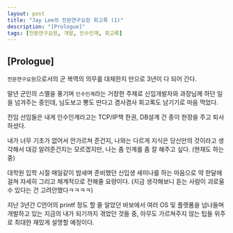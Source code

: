 ```yaml
---
layout: post
title: "Jay Lee의 전문연구요원 회고록 (1)"
description: "[Prologue]"
tags: [전문연구요원, 개발, 인수인계, 회고록]
---
```


## [Prologue]


`전문연구요원`으로서의 군 복역의 의무를 대체한지 만으로 3년이 다 되어 간다.

말년 군인의 스멜을 풍기며 `인수인계`라는 거창한 주제로 신입개발자와 과장님께 하던 일을 넘겨주는 중인데, 님도보고 뽕도 딴다고 겸사겸사 회고록도 남기기로 마음 먹었다.

전임 선임들은 내게 인수인계라고는 TCP/IP책 한권, DB설계 건 종이 한장을 주고 퇴사하셨다.

내가 너무 기초가 없어서 안가르쳐 준건지, 나와는 다르게 지식은 당신만의 것이라고 생각해서 대강 알려준건지는 모르겠지만, 나는 좀 인계를 좀 잘 해주고 싶다. (현재도 하는 중)

대학원 입학 시절 매일같이 밤새며 준비했던 신입생 세미나를 하는 마음으로 약 한달에 걸쳐 자세히 그리고 체계적으로 전해줄 요량이다. (지금 생각해보니 듣는 사람이 괴로울 수 있다는 건 고려안했다ㅋㅋㅋㅋ)

지난 3년간 C언어의 printf 정도 할 줄 알았던 바보에서 여러 OS 및 플랫폼을 넘나들며 개발하고 있는 지금의 내가 되기까지 겪었던 것들 중, 아무도 가르쳐주지 않는 팁들 위주로 최대한 재밌게 설명할 예정이다.
